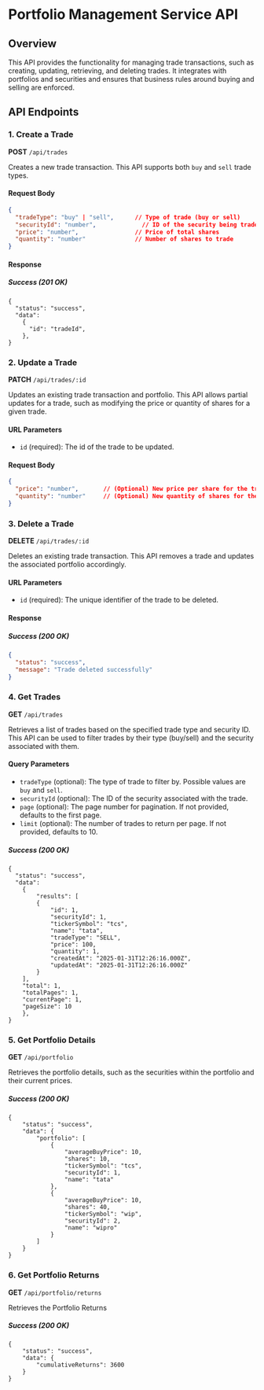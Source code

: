 # Portfolio Management Service API

## Overview

This API provides the functionality for managing trade transactions, such as creating, updating, retrieving, and deleting trades. It integrates with portfolios and securities and ensures that business rules around buying and selling are enforced.

## API Endpoints

### 1. Create a Trade

**POST** `/api/trades`

Creates a new trade transaction. This API supports both `buy` and `sell` trade types.

#### Request Body

```json
{
  "tradeType": "buy" | "sell",      // Type of trade (buy or sell)
  "securityId": "number",             // ID of the security being traded
  "price": "number",                // Price of total shares
  "quantity": "number"              // Number of shares to trade
}
```

#### Response
##### Success (201 OK)
```
{
  "status": "success",
  "data": 
    {
      "id": "tradeId",
    },
}
```
### 2. Update a Trade

**PATCH** `/api/trades/:id`

Updates an existing trade transaction and portfolio. This API allows partial updates for a trade, such as modifying the price or quantity of shares for a given trade.

#### URL Parameters

- `id` (required): The id of the trade to be updated.

#### Request Body

```json
{
  "price": "number",       // (Optional) New price per share for the trade
  "quantity": "number"     // (Optional) New quantity of shares for the trade
}
```

### 3. Delete a Trade

**DELETE** `/api/trades/:id`

Deletes an existing trade transaction. This API removes a trade and updates the associated portfolio accordingly.

#### URL Parameters

- `id` (required): The unique identifier of the trade to be deleted.

#### Response

##### Success (200 OK)

```json
{
  "status": "success",
  "message": "Trade deleted successfully"
}
```

### 4. Get Trades

**GET** `/api/trades`

Retrieves a list of trades based on the specified trade type and security ID. This API can be used to filter trades by their type (buy/sell) and the security associated with them.

#### Query Parameters

- `tradeType` (optional): The type of trade to filter by. Possible values are `buy` and `sell`.
- `securityId` (optional): The ID of the security associated with the trade.
- `page` (optional): The page number for pagination. If not provided, defaults to the first page.
- `limit` (optional): The number of trades to return per page. If not provided, defaults to 10.

##### Success (200 OK)
```
{
  "status": "success",
  "data": 
    {
        "results": [
        {
            "id": 1,
            "securityId": 1,
            "tickerSymbol": "tcs",
            "name": "tata",
            "tradeType": "SELL",
            "price": 100,
            "quantity": 1,
            "createdAt": "2025-01-31T12:26:16.000Z",
            "updatedAt": "2025-01-31T12:26:16.000Z"
        }
    ],
    "total": 1,
    "totalPages": 1,
    "currentPage": 1,
    "pageSize": 10
    },
}
```
### 5. Get Portfolio Details

**GET** `/api/portfolio`

Retrieves the portfolio details, such as the securities within the portfolio and their current prices.

##### Success (200 OK)
```
{
    "status": "success",
    "data": {
        "portfolio": [
            {
                "averageBuyPrice": 10,
                "shares": 10,
                "tickerSymbol": "tcs",
                "securityId": 1,
                "name": "tata"
            },
            {
                "averageBuyPrice": 10,
                "shares": 40,
                "tickerSymbol": "wip",
                "securityId": 2,
                "name": "wipro"
            }
        ]
    }
}
```


### 6. Get Portfolio Returns

**GET** `/api/portfolio/returns`

Retrieves the Portfolio Returns

##### Success (200 OK)
```
{
    "status": "success",
    "data": {
        "cumulativeReturns": 3600
    }
}
```      
 
